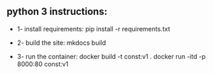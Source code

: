 ## python 3 instructions:

* 1- install requirements:
pip install -r requirements.txt

* 2- build the site:
mkdocs build

* 3- run the container:
docker build -t const:v1 .
docker run -itd -p 8000:80 const:v1

